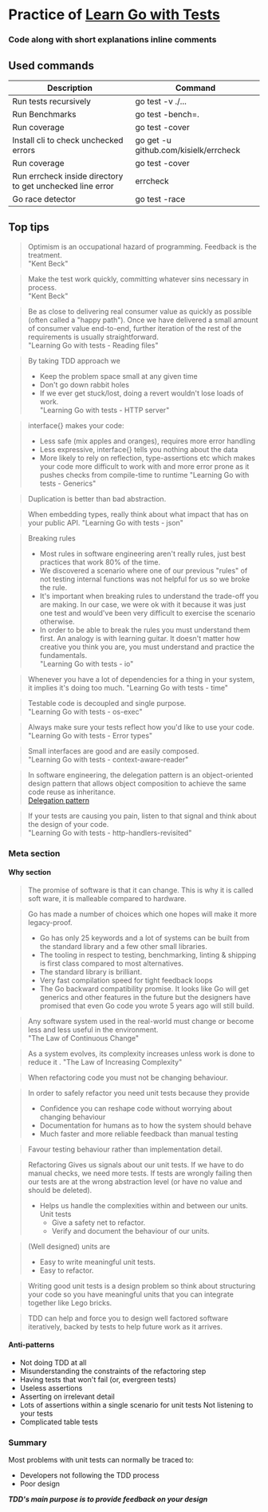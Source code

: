 # Practice of [Learn Go with Tests](https://quii.gitbook.io/learn-go-with-tests/)

### Code along with short explanations inline comments

## Used commands

| Description                                               | Command                               |
| --------------------------------------------------------- | ------------------------------------- |
| Run tests recursively                                     | go test -v ./...                      |
| Run Benchmarks                                            | go test -bench=.                      |
| Run coverage                                              | go test -cover                        |
| Install cli to check unchecked errors                     | go get -u github.com/kisielk/errcheck |
| Run coverage                                              | go test -cover                        |
| Run errcheck inside directory to get unchecked line error | errcheck                              |
| Go race detector                                          | go test -race                         |

## Top tips

> Optimism is an occupational hazard of programming. Feedback is the treatment.  
> "Kent Beck"

> Make the test work quickly, committing whatever sins necessary in process.  
> "Kent Beck"

> Be as close to delivering real consumer value as quickly as possible (often called a "happy path"). Once we have delivered a small amount of consumer value end-to-end, further iteration of the rest of the requirements is usually straightforward.  
> "Learning Go with tests - Reading files"

> By taking TDD approach we
>
> - Keep the problem space small at any given time
> - Don't go down rabbit holes
> - If we ever get stuck/lost, doing a revert wouldn't lose loads of work.  
>   "Learning Go with tests - HTTP server"

> interface{} makes your code:
>
> - Less safe (mix apples and oranges), requires more error handling
> - Less expressive, interface{} tells you nothing about the data
> - More likely to rely on reflection, type-assertions etc which makes your code more difficult to work with and more error prone as it pushes checks from compile-time to runtime
>   "Learning Go with tests - Generics"

> Duplication is better than bad abstraction.

> When embedding types, really think about what impact that has on your public API.
> "Learning Go with tests - json"

> Breaking rules
>
> - Most rules in software engineering aren't really rules, just best practices that work 80% of the time.
> - We discovered a scenario where one of our previous "rules" of not testing internal functions was not helpful for us so we broke the rule.
> - It's important when breaking rules to understand the trade-off you are making. In our case, we were ok with it because it was just one test and would've been very difficult to exercise the scenario otherwise.
> - In order to be able to break the rules you must understand them first. An analogy is with learning guitar. It doesn't matter how creative you think you are, you must understand and practice the fundamentals.  
>   "Learning Go with tests - io"

> Whenever you have a lot of dependencies for a thing in your system, it implies it's doing too much.
> "Learning Go with tests - time"

> Testable code is decoupled and single purpose.  
> "Learning Go with tests - os-exec"

> Always make sure your tests reflect how you'd like to use your code.  
> "Learning Go with tests - Error types"

> Small interfaces are good and are easily composed.  
> "Learning Go with tests - context-aware-reader"

> In software engineering, the delegation pattern is an object-oriented design pattern that allows object composition to achieve the same code reuse as inheritance.  
> [Delegation pattern](https://en.wikipedia.org/wiki/Delegation_pattern)

> If your tests are causing you pain, listen to that signal and think about the design of your code.  
> "Learning Go with tests - http-handlers-revisited"

### Meta section

#### Why section

> The promise of software is that it can change. This is why it is called soft ware, it is malleable compared to hardware.

> Go has made a number of choices which one hopes will make it more legacy-proof.
>
> - Go has only 25 keywords and a lot of systems can be built from the standard library and a few other small libraries.
> - The tooling in respect to testing, benchmarking, linting & shipping is first class compared to most alternatives.
> - The standard library is brilliant.
> - Very fast compilation speed for tight feedback loops
> - The Go backward compatibility promise. It looks like Go will get generics and other features in the future but the designers have promised that even Go code you wrote 5 years ago will still build.

> Any software system used in the real-world must change or become less and less useful in the environment.  
> "The Law of Continuous Change"

> As a system evolves, its complexity increases unless work is done to reduce it .
> "The Law of Increasing Complexity"

> When refactoring code you must not be changing behaviour.

> In order to safely refactor you need unit tests because they provide
>
> - Confidence you can reshape code without worrying about changing behaviour
> - Documentation for humans as to how the system should behave
> - Much faster and more reliable feedback than manual testing

> Favour testing behaviour rather than implementation detail.

> Refactoring Gives us signals about our unit tests. If we have to do manual checks, we need more tests. If tests are wrongly failing then our tests are at the wrong abstraction level (or have no value and should be deleted).
>
> - Helps us handle the complexities within and between our units.
>   Unit tests
>   - Give a safety net to refactor.
>   - Verify and document the behaviour of our units.

> (Well designed) units are
>
> - Easy to write meaningful unit tests.
> - Easy to refactor.

> Writing good unit tests is a design problem so think about structuring your code so you have meaningful units that you can integrate together like Lego bricks.

> TDD can help and force you to design well factored software iteratively, backed by tests to help future work as it arrives.

#### Anti-patterns

- Not doing TDD at all
- Misunderstanding the constraints of the refactoring step
- Having tests that won't fail (or, evergreen tests)
- Useless assertions
- Asserting on irrelevant detail
- Lots of assertions within a single scenario for unit tests
  Not listening to your tests
- Complicated table tests

### Summary

Most problems with unit tests can normally be traced to:

- Developers not following the TDD process
- Poor design

**_TDD's main purpose is to provide feedback on your design_**
